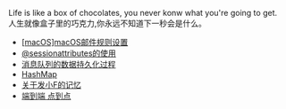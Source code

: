 Life is like a box of chocolates, you never konw what you're going to get.<br />人生就像盒子里的巧克力,你永远不知道下一秒会是什么。

* [[macOS]macOS邮件规则设置](https://github.com/shihujiang/blog/issues/6)
* [@sessionattributes的使用](https://github.com/shihujiang/blog/issues/5)
* [消息队列的数据持久化过程](https://github.com/shihujiang/blog/issues/4)
* [HashMap](https://github.com/shihujiang/blog/issues/3)
* [关于发小F的记忆](https://github.com/shihujiang/blog/issues/1)
* [端到端 点到点](https://github.com/shihujiang/blog/issues/2)
